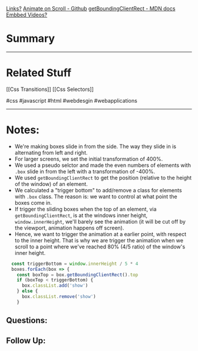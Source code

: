 [Links?](#)
[Animate on Scroll - Github](https://github.com/michalsnik/aos)
[getBoundingClientRect - MDN docs](https://developer.mozilla.org/en-US/docs/Web/API/Element/getBoundingClientRect)
[Embbed Videos?](#)
# Summary
----

# Related Stuff
[[Css Transitions]]
[[Css Selectors]]

#css 
#javascript 
#html 
#webdesgin 
#webapplications 

----
# Notes:
- We're making boxes slide in from the side. The way they slide in is alternating from left and right.
- For larger screens, we set the initial transformation of 400%.
- We used a pseudo selctor and made the even numbers of elements with `.box` slide in from the left with a transformation of -400%.
- We used `getBoundingClientRect` to get the position (relative to the height of the window) of an element.
- We calculated a "trigger bottom" to add/remove a class for elements with `.box` class. The reason is:
  we want to control at what point the boxes come in.
- If trigger the sliding boxes when the top of an element, via `getBoundingClientRect`, is at the windows inner height, `window.innerHeight`, we'll barely see the animation (it will be cut off by the viewport, animation happens off screen). 
- Hence, we want to trigger the animation at a earlier point, with respect to the inner height. That is why we are trigger the animation when we scroll to a point where we've reached 80% (4/5 ratio) of the window's inner height.
```javascript
  const triggerBottom = window.innerHeight / 5 * 4
  boxes.forEach(box => {
    const boxTop = box.getBoundingClientRect().top 
    if (boxTop < triggerBottom) {
      box.classList.add('show')
    } else {
      box.classList.remove('show')
    }

```

## Questions:

## Follow Up:
